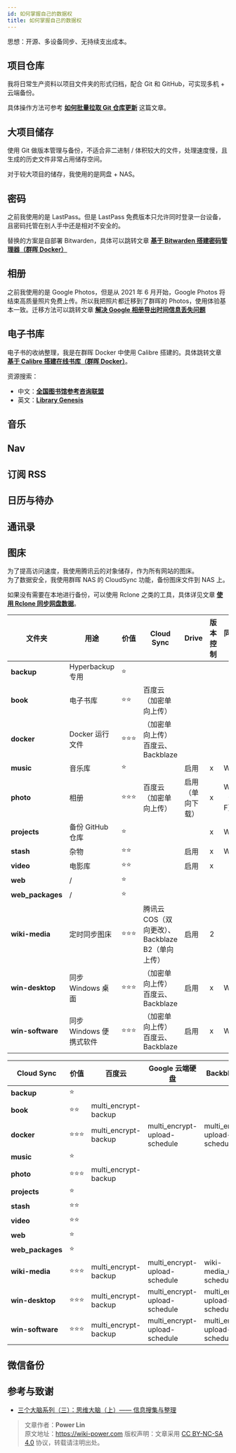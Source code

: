 ```yaml
---
id: 如何掌握自己的数据权
title: 如何掌握自己的数据权
---
```


思想：开源、多设备同步、无持续支出成本。

## 项目仓库

我将日常生产资料以项目文件夹的形式归档，配合 Git 和 GitHub，可实现多机 + 云端备份。

具体操作方法可参考 [**如何批量拉取 Git 仓库更新**](https://wiki-power.com/%E5%A6%82%E4%BD%95%E6%89%B9%E9%87%8F%E6%8B%89%E5%8F%96Git%E4%BB%93%E5%BA%93%E6%9B%B4%E6%96%B0) 这篇文章。

## 大项目储存

使用 Git 做版本管理与备份，不适合非二进制 / 体积较大的文件，处理速度慢，且生成的历史文件非常占用储存空间。

对于较大项目的储存，我使用的是网盘 + NAS。

## 密码

之前我使用的是 LastPass。但是 LastPass 免费版本只允许同时登录一台设备，且密码托管在别人手中还是相对不安全的。

替换的方案是自部署 Bitwarden，具体可以跳转文章 [**基于 Bitwarden 搭建密码管理器（群晖 Docker）**](https://wiki-power.com/%E5%9F%BA%E4%BA%8EBitwarden%E6%90%AD%E5%BB%BA%E5%AF%86%E7%A0%81%E7%AE%A1%E7%90%86%E5%99%A8%EF%BC%88%E7%BE%A4%E6%99%96Docker%EF%BC%89)

## 相册

之前我使用的是 Google Photos，但是从 2021 年 6 月开始，Google Photos 将结束高质量照片免费上传。所以我把照片都迁移到了群晖的 Photos，使用体验基本一致。迁移方法可以跳转文章 [**解决 Google 相册导出时间信息丢失问题**](https://wiki-power.com/%E8%A7%A3%E5%86%B3Google%E7%9B%B8%E5%86%8C%E5%AF%BC%E5%87%BA%E6%97%B6%E9%97%B4%E4%BF%A1%E6%81%AF%E4%B8%A2%E5%A4%B1%E9%97%AE%E9%A2%98)

## 电子书库

电子书的收纳整理，我是在群晖 Docker 中使用 Calibre 搭建的。具体跳转文章 [**基于 Calibre 搭建在线书库（群晖 Docker）**](https://wiki-power.com/%E5%9F%BA%E4%BA%8ECalibre%E6%90%AD%E5%BB%BA%E5%9C%A8%E7%BA%BF%E4%B9%A6%E5%BA%93%EF%BC%88%E7%BE%A4%E6%99%96Docker%EF%BC%89)。

资源搜索：

- 中文：[**全国图书馆参考咨询联盟**](http://www.ucdrs.superlib.net/)
- 英文：[**Library Genesis**](http://libgen.rs/)

## 音乐

## Nav

## 订阅 RSS

## 日历与待办

## 通讯录

## 图床

为了提高访问速度，我使用腾讯云的对象储存，作为所有网站的图床。  
为了数据安全，我使用群晖 NAS 的 CloudSync 功能，备份图床文件到 NAS 上。

如果没有需要在本地进行备份，可以使用 Rclone 之类的工具，具体详见文章 [**使用 Rclone 同步网盘数据**](https://wiki-power.com/%E4%BD%BF%E7%94%A8Rclone%E5%90%8C%E6%AD%A5%E7%BD%91%E7%9B%98%E6%95%B0%E6%8D%AE)。

| 文件夹           | 用途                    | 价值   | Cloud Sync                                       | Drive            | 版本控制 | 同步设备    | 完全同步 | 其他           |
| ---------------- | ----------------------- | ------ | ------------------------------------------------ | ---------------- | -------- | ----------- | -------- | -------------- |
| **backup**       | Hyperbackup 专用        | ⭐     |                                                  |                  |          |             |          |                |
| **book**         | 电子书库                | ⭐⭐   | 百度云（加密单向上传）                           |                  |          |             |          |                |
| **docker**       | Docker 运行文件         | ⭐⭐⭐ | （加密单向上传）百度云、Backblaze                |                  |          |             |          |                |
| **music**        | 音乐库                  | ⭐     |                                                  | 启用             | x        | Win         | 否       |                |
| **photo**        | 相册                    | ⭐⭐⭐ | 百度云（加密单向上传）                           | 启用（单向下载） | x        | Win（PC-F） | 是       |                |
| **projects**     | 备份 GitHub 仓库        | ⭐     |                                                  |                  | x        | Win         |          |                |
| **stash**        | 杂物                    | ⭐⭐   |                                                  | 启用             | x        | Win         | 否       |                |
| **video**        | 电影库                  | ⭐⭐   |                                                  | 启用             | x        |             |          |                |
| **web**          | /                       | ⭐     |                                                  |                  |          |             |          |                |
| **web_packages** | /                       | ⭐     |                                                  |                  |          |             |          |                |
| **wiki-media**   | 定时同步图床            | ⭐⭐⭐ | 腾讯云 COS（双向更改）、Backblaze B2（单向上传） | 启用             | 2        |             |          | 同步腾讯云 COS |
| **win-desktop**  | 同步 Windows 桌面       | ⭐⭐⭐ | （加密单向上传）百度云、Backblaze                | 启用             | x        | Win         | 是       |                |
| **win-software** | 同步 Windows 便携式软件 | ⭐⭐⭐ | （加密单向上传）百度云、Backblaze                | 启用             | x        | Win         | 是       |                |

| Cloud Sync       | 价值   | 百度云               | Google 云端硬盘               | Backblaze B2                  |
| ---------------- | ------ | -------------------- | ----------------------------- | ----------------------------- |
| **backup**       | ⭐     |                      |                               |                               |
| **book**         | ⭐⭐   | multi_encrypt-backup |                               |                               |
| **docker**       | ⭐⭐⭐ | multi_encrypt-backup | multi_encrypt-upload-schedule | multi_encrypt-upload-schedule |
| **music**        | ⭐     |                      |                               |                               |
| **photo**        | ⭐⭐⭐ | multi_encrypt-backup |                               |                               |
| **projects**     | ⭐     |                      |                               |                               |
| **stash**        | ⭐⭐   |                      |                               |                               |
| **video**        | ⭐⭐   |                      |                               |                               |
| **web**          | ⭐     |                      |                               |                               |
| **web_packages** | ⭐     |                      |                               |                               |
| **wiki-media**   | ⭐⭐⭐ | multi_encrypt-backup | multi_encrypt-upload-schedule | wiki-media_upload-schedule    |
| **win-desktop**  | ⭐⭐⭐ | multi_encrypt-backup | multi_encrypt-upload-schedule | multi_encrypt-upload-schedule |
| **win-software** | ⭐⭐⭐ | multi_encrypt-backup | multi_encrypt-upload-schedule | multi_encrypt-upload-schedule |

## 微信备份

## 参考与致谢

- [三个大脑系列（三）：思维大脑（上）—— 信息搜集与整理](https://sspai.com/post/66527)

> 文章作者：**Power Lin**  
> 原文地址：<https://wiki-power.com>
> 版权声明：文章采用 [CC BY-NC-SA 4.0](https://creativecommons.org/licenses/by/4.0/deed.zh) 协议，转载请注明出处。
